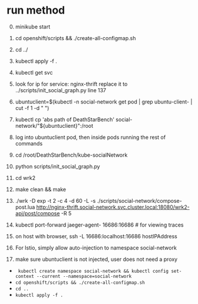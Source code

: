 # run method

0. minikube start
1. cd openshift/scripts && ./create-all-configmap.sh
2. cd ../
3. kubectl apply -f .
4. kubectl get svc
5. look for ip for service: nginx-thrift replace it to ../scripts/init\_social\_graph.py line 137
6. ubuntuclient=$(kubectl -n social-network get pod | grep ubuntu-client- | cut -f 1 -d " ")
7. kubectl cp 'abs path of DeathStarBench' social-network/"${ubuntuclient}":/root
8. log into ubuntuclient pod, then inside pods running the rest of commands
9. cd /root/DeathStarBench/kube-socialNetwork
10. python scripts/init\_social\_graph.py
11. cd wrk2
12. make clean && make
13. ./wrk -D exp -t 2 -c 4 -d 60 -L -s ./scripts/social-network/compose-post.lua http://nginx-thrift.social-network.svc.cluster.local:18080/wrk2-api/post/compose -R 5
14. kubectl port-forward jaeger-agent-<pod id> 16686:16686 # for viewing traces
15. on host with browser, ssh -L 16686:localhost:16686 hostIPAddress	
  
16. For Istio, simply allow auto-injection to namespace social-network
17. make sure ubuntuclient is not injected, user does not need a proxy


- ` kubectl create namespace social-network && kubectl config set-context --current --namespace=social-network` 
- `cd openshift/scripts && ./create-all-configmap.sh` 
- `cd ..`
- `kubectl apply -f .` 
